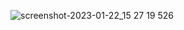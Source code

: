 ![screenshot-2023-01-22_15 27 19 526](https://user-images.githubusercontent.com/21272737/213924139-9d3772fe-20ee-449a-81f2-a5b7be8a2e0c.png)
